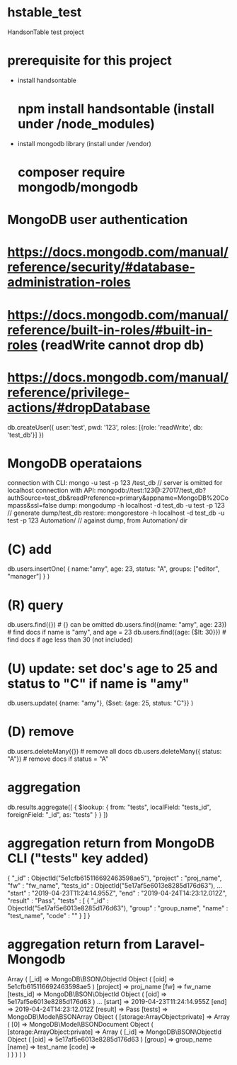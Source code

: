 # hstable_test
HandsonTable test project

# prerequisite for this project
- install handsontable
	# npm install handsontable (install under /node_modules)
- install mongodb library (install under /vendor)
	# composer require mongodb/mongodb

# MongoDB user authentication
# https://docs.mongodb.com/manual/reference/security/#database-administration-roles
# https://docs.mongodb.com/manual/reference/built-in-roles/#built-in-roles (readWrite cannot drop db)
# https://docs.mongodb.com/manual/reference/privilege-actions/#dropDatabase
db.createUser({
	user:'test', 
	pwd: '123', 
	roles: [{role: 'readWrite', db: 'test_db'}]
})

# MongoDB operataions
connection with CLI: mongo -u test -p 123 <server>/test_db					// server is omitted for localhost
connection with API: mongodb://test:123@<server>:27017/test_db?authSource=test_db&readPreference=primary&appname=MongoDB%20Compass&ssl=false
dump: mongodump -h localhost -d test_db -u test -p 123						// generate dump/test_db
restore: mongorestore -h localhost -d test_db -u test -p 123 Automation/	// against dump, from Automation/ dir

# (C) add
db.users.insertOne(
	{
		name:"amy", 
		age: 23, 
		status: "A", 
		groups: ["editor", "manager"]
	}
)

# (R) query
db.users.find({})						# {} can be omitted
db.users.find({name: "amy", age: 23})	# find docs if name is "amy", and age = 23
db.users.find({age: {$lt: 30}})			# find docs if age less than 30 (not included)

# (U) update: set doc's age to 25 and status to "C" if name is "amy"
db.users.update(
	{name: "amy"}, 
	{$set: {age: 25, status: "C"}}
)

# (D) remove
db.users.deleteMany({})					# remove all docs
db.users.deleteMany({ status: "A"})		# remove docs if status = "A"

# aggregation
db.results.aggregate([
	{
	$lookup: 
		{
			from: "tests", 
			localField: "tests_id", 
			foreignField: "_id", 
			as: "tests"
		}
	}
])

# aggregation return from MongoDB CLI ("tests" key added)
{ 
    "_id" : ObjectId("5e1cfb615116692463598ae5"), 
    "project" : "proj_name", 
    "fw" : "fw_name", 
    "tests_id" : ObjectId("5e17af5e6013e8285d176d63"), 
    ...
    "start" : "2019-04-23T11:24:14.955Z",
    "end" : "2019-04-24T14:23:12.012Z", 
    "result" : "Pass", 
    "tests" : [ 
        { 
            "_id" : ObjectId("5e17af5e6013e8285d176d63"), 
            "group" : "group_name", 
            "name" : "test_name", 
            "code" : "" 
        } 
    ] 
}

# aggregation return from Laravel-Mongodb
Array ( 
    [_id] => MongoDB\BSON\ObjectId Object ( [oid] => 5e1cfb615116692463598ae5 ) 
    [project] => proj_name
    [fw] => fw_name 
    [tests_id] => MongoDB\BSON\ObjectId Object ( [oid] => 5e17af5e6013e8285d176d63 ) 
    ...
    [start] => 2019-04-23T11:24:14.955Z 
    [end] => 2019-04-24T14:23:12.012Z 
    [result] => Pass 
    [tests] => MongoDB\Model\BSONArray Object ( 
        [storage:ArrayObject:private] => Array ( 
            [0] => MongoDB\Model\BSONDocument Object ( 
                [storage:ArrayObject:private] => Array ( 
                    [_id] => MongoDB\BSON\ObjectId Object ( [oid] => 5e17af5e6013e8285d176d63 ) 
                    [group] => group_name 
                    [name] => test_name
                    [code] =>  
                ) 
            ) 
        ) 
    ) 
)
